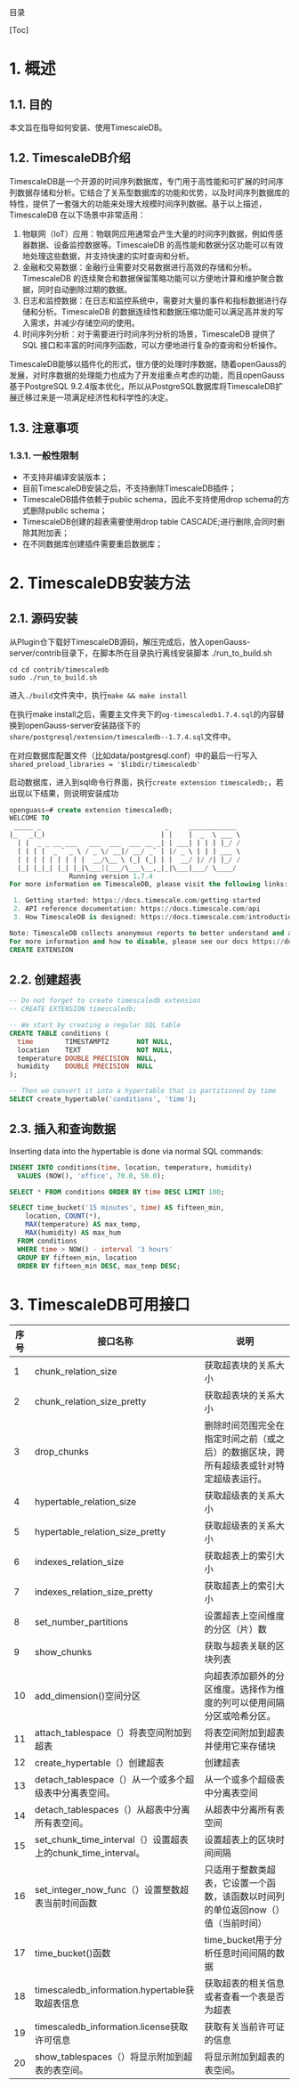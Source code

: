 目录

[Toc]

# **1.** 概述

## **1.1.** 目的

本文旨在指导如何安装、使用TimescaleDB。

## **1.2.** TimescaleDB介绍

TimescaleDB是一个开源的时间序列数据库，专门用于高性能和可扩展的时间序列数据存储和分析。它结合了关系型数据库的功能和优势，以及时间序列数据库的特性，提供了一套强大的功能来处理大规模时间序列数据。基于以上描述，TimescaleDB 在以下场景中非常适用：

1. 物联网（IoT）应用：物联网应用通常会产生大量的时间序列数据，例如传感器数据、设备监控数据等。TimescaleDB 的高性能和数据分区功能可以有效地处理这些数据，并支持快速的实时查询和分析。
2. 金融和交易数据：金融行业需要对交易数据进行高效的存储和分析。TimescaleDB 的连续聚合和数据保留策略功能可以方便地计算和维护聚合数据，同时自动删除过期的数据。
3. 日志和监控数据：在日志和监控系统中，需要对大量的事件和指标数据进行存储和分析。TimescaleDB 的数据连续性和数据压缩功能可以满足高并发的写入需求，并减少存储空间的使用。
4. 时间序列分析：对于需要进行时间序列分析的场景，TimescaleDB 提供了 SQL 接口和丰富的时间序列函数，可以方便地进行复杂的查询和分析操作。

TimescaleDB能够以插件化的形式，很方便的处理时序数据，随着openGauss的发展，对时序数据的处理能力也成为了开发组重点考虑的功能，而且openGauss基于PostgreSQL 9.2.4版本优化，所以从PostgreSQL数据库将TimescaleDB扩展迁移过来是一项满足经济性和科学性的决定。

## **1.3.** 注意事项

### 1.3.1. 一般性限制

- 不支持非编译安装版本；
- 目前TimescaleDB安装之后，不支持删除TimescaleDB插件；
- TimescaleDB插件依赖于public schema，因此不支持使用drop schema的方式删除public schema；
- TimescaleDB创建的超表需要使用drop table CASCADE;进行删除,会同时删除其附加表；
- 在不同数据库创建插件需要重启数据库；

# **2.** TimescaleDB安装方法


## **2.1.** 源码安装


从Plugin仓下载好TimescaleDB源码，解压完成后，放入openGauss-server/contrib目录下，在脚本所在目录执行离线安装脚本 ./run_to_build.sh

```
cd cd contrib/timescaledb
sudo ./run_to_build.sh
```

进入`./build`文件夹中，执行`make && make install`

在执行make install之后，需要主文件夹下的`og-timescaledb1.7.4.sql`的内容替换到openGauss-server安装路径下的`share/postgresql/extension/timescaledb--1.7.4.sql`文件中。

在对应数据库配置文件（比如data/postgresql.conf）中的最后一行写入`shared_preload_libraries = '$libdir/timescaledb'`

启动数据库，进入到sql命令行界面，执行`create extension timescaledb;`，若出现以下结果，则说明安装成功

```sql
openguass=# create extension timescaledb;
WELCOME TO
 _____ _                               _     ____________  
|_   _(_)                             | |    |  _  \ ___ \ 
  | |  _ _ __ ___   ___  ___  ___ __ _| | ___| | | | |_/ / 
  | | | |  _ ` _ \ / _ \/ __|/ __/ _` | |/ _ \ | | | ___ \ 
  | | | | | | | | |  __/\__ \ (_| (_| | |  __/ |/ /| |_/ /
  |_| |_|_| |_| |_|\___||___/\___\__,_|_|\___|___/ \____/
               Running version 1.7.4
For more information on TimescaleDB, please visit the following links:

 1. Getting started: https://docs.timescale.com/getting-started
 2. API reference documentation: https://docs.timescale.com/api
 3. How TimescaleDB is designed: https://docs.timescale.com/introduction/architecture

Note: TimescaleDB collects anonymous reports to better understand and assist our users.
For more information and how to disable, please see our docs https://docs.timescaledb.com/using-timescaledb/telemetry.
CREATE EXTENSION
```

## **2.2.** 创建超表 

```sql
-- Do not forget to create timescaledb extension
-- CREATE EXTENSION timescaledb;

-- We start by creating a regular SQL table
CREATE TABLE conditions (
  time        TIMESTAMPTZ       NOT NULL,
  location    TEXT              NOT NULL,
  temperature DOUBLE PRECISION  NULL,
  humidity    DOUBLE PRECISION  NULL
);

-- Then we convert it into a hypertable that is partitioned by time
SELECT create_hypertable('conditions', 'time');
```


## **2.3.** 插入和查询数据

Inserting data into the hypertable is done via normal SQL commands:

```sql
INSERT INTO conditions(time, location, temperature, humidity)
  VALUES (NOW(), 'office', 70.0, 50.0);

SELECT * FROM conditions ORDER BY time DESC LIMIT 100;

SELECT time_bucket('15 minutes', time) AS fifteen_min,
    location, COUNT(*),
    MAX(temperature) AS max_temp,
    MAX(humidity) AS max_hum
  FROM conditions
  WHERE time > NOW() - interval '3 hours'
  GROUP BY fifteen_min, location
  ORDER BY fifteen_min DESC, max_temp DESC;
```


# **3.** TimescaleDB可用接口
| 序号 | 接口名称                                                     | 说明                                                         |
| ---- | ------------------------------------------------------------ | ------------------------------------------------------------ |
| 1    | chunk_relation_size                                          | 获取超表块的关系大小                                         |
| 2    | chunk_relation_size_pretty                                   | 获取超表块的关系大小                                         |
| 3    | drop_chunks                                                  | 删除时间范围完全在指定时间之前（或之后）的数据区块，跨所有超级表或针对特定超级表运行。 |
| 4    | hypertable_relation_size                                     | 获取超级表的关系大小                                         |
| 5    | hypertable_relation_size_pretty                              | 获取超级表的关系大小                                         |
| 6    | indexes_relation_size                                        | 获取超表上的索引大小                                         |
| 7    | indexes_relation_size_pretty                                 | 获取超表上的索引大小                                         |
| 8    | set_number_partitions                                        | 设置超表上空间维度的分区（片）数                             |
| 9    | show_chunks                                                  | 获取与超表关联的区块列表                                     |
| 10   | add_dimension()空间分区                                      | 向超表添加额外的分区维度。选择作为维度的列可以使用间隔分区或哈希分区。 |
| 11   | attach_tablespace（）将表空间附加到超表                      | 将表空间附加到超表并使用它来存储块                           |
| 12   | create_hypertable（）创建超表                                | 创建超表                                                     |
| 13   | detach_tablespace（）从一个或多个超级表中分离表空间。        | 从一个或多个超级表中分离表空间                               |
| 14   | detach_tablespaces（）从超表中分离所有表空间。               | 从超表中分离所有表空间                                       |
| 15   | set_chunk_time_interval（）设置超表上的chunk_time_interval。 | 设置超表上的区块时间间隔                                     |
| 16   | set_integer_now_func（）设置整数超表当前时间函数             | 只适用于整数类超表，它设置一个函数，该函数以时间列的单位返回now（）值（当前时间） |
| 17   | time_bucket()函数                                            | time_bucket用于分析任意时间间隔的数据                        |
| 18   | timescaledb_information.hypertable获取超表信息               | 获取超表的相关信息或者查看一个表是否为超表                   |
| 19   | timescaledb_information.license获取许可信息                  | 获取有关当前许可证的信息                                     |
| 20   | show_tablespaces（）将显示附加到超表的表空间。               | 将显示附加到超表的表空间。                                   |